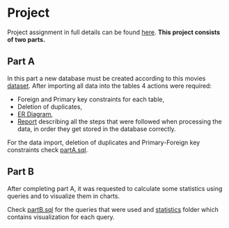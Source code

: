 # Project

Project assignment in full details can be found [here](https://github.com/nevwalkalone/PSQL-Projects/blob/main/Final-Project/assignment-report/project-assignment.pdf).
**This project consists of two parts.**

## Part A

In this part a new database must be created according to this movies [dataset](https://drive.google.com/file/d/176rM0053_QqeTlTuFgtcq4mm-gyiZlha/view). After importing all data into the tables 4 actions were required:

- Foreign and Primary key constraints for each table,
- Deletion of duplicates,
- [ER Diagram](https://github.com/nevwalkalone/PSQL-Projects/blob/main/Final-Project/partA/ER%20Diagram/ERD.png),
- [Report](https://github.com/nevwalkalone/PSQL-Projects/blob/main/Final-Project/assignment-report/project-report.pdf) describing all the steps that were followed when processing the data, in order they get stored in the database correctly.

For the data import, deletion of duplicates and Primary-Foreign key constraints check [partA.sql](https://github.com/nevwalkalone/PSQL-Projects/blob/main/Final-Project/partA/src/partA.sql).

## Part B

After completing part A, it was requested to calculate some statistics using queries and to visualize them in charts.

Check [partB.sql](https://github.com/nevwalkalone/PSQL-Projects/blob/main/Final-Project/partB/src/partB.sql) for the queries that were used and [statistics](https://github.com/nevwalkalone/PSQL-Projects/tree/main/Final-Project/partB/statistics) folder which contains visualization for each query.
